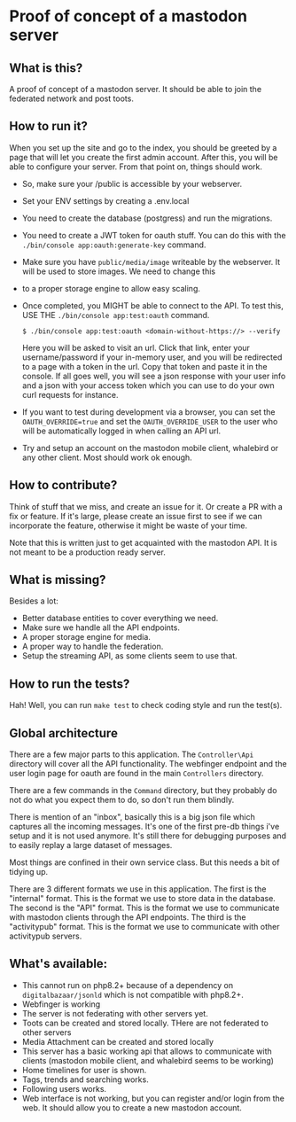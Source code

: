 # Proof of concept of a mastodon server

## What is this?
A proof of concept of a mastodon server. It should be able to join the federated network and post toots. 


## How to run it?
When you set up the site and go to the index, you should be greeted by a page that will let you create the first admin account.
After this, you will be able to configure your server. From that point on, things should work.

- So, make sure your /public is accessible by your webserver.
- Set your ENV settings by creating a .env.local
- You need to create the database (postgress) and run the migrations.
- You need to create a JWT token for oauth stuff. You can do this with the `./bin/console app:oauth:generate-key` command.
- Make sure you have `public/media/image` writeable by the webserver. It will be used to store images. We need to change this 
- to a proper storage engine to allow easy scaling.
- Once completed, you MIGHT be able to connect to the API. To test this, USE THE `./bin/console app:test:oauth` command.
    ```
    $ ./bin/console app:test:oauth <domain-without-https://> --verify
    ```

    Here you will be asked to visit an url. Click that link, enter your username/password if your in-memory user, and you will be 
    redirected to a page with a token in the url. Copy that token and paste it in the console. If all goes well, you will see
    a json response with your user info and a json with your access token which you can use to do your own curl requests for instance.

- If you want to test during development via a browser, you can set the `OAUTH_OVERRIDE=true` and set the `OAUTH_OVERRIDE_USER` to 
  the user who will be automatically logged in when calling an API url.
- Try and setup an account on the mastodon mobile client, whalebird or any other client. Most should work ok enough.

## How to contribute?
Think of stuff that we miss, and create an issue for it. Or create a PR with a fix or feature. If it's large, please create an issue 
first to see if we can incorporate the feature, otherwise it might be waste of your time.

Note that this is written just to get acquainted with the mastodon API. It is not meant to be a production ready server.

## What is missing?
Besides a lot:

- Better database entities to cover everything we need.
- Make sure we handle all the API endpoints.
- A proper storage engine for media.
- A proper way to handle the federation.
- Setup the streaming API, as some clients seem to use that.

## How to run the tests?
Hah! Well, you can run `make test` to check coding style and run the test(s).

## Global architecture
There are a few major parts to this application. The `Controller\Api` directory will cover all the API functionality.
The webfinger endpoint and the user login page for oauth are found in the main `Controllers` directory. 

There are a few commands in the `Command` directory, but they probably do not do what you expect them to do, so don't run them blindly.

There is mention of an "inbox", basically this is a big json file which captures all the incoming messages. It's one of the first 
pre-db things i've setup and it is not used anymore. It's still there for debugging purposes and to easily replay a large dataset of messages.

Most things are confined in their own service class. But this needs a bit of tidying up.


There are 3 different formats we use in this application. The first is the "internal" format. This is the format we use to store
data in the database. The second is the "API" format. This is the format we use to communicate with mastodon clients through the 
API endpoints. The third is the "activitypub" format. This is the format we use to communicate with other activitypub servers. 



## What's available:
- This cannot run on php8.2+ because of a dependency on `digitalbazaar/jsonld` which is not compatible with php8.2+.
- Webfinger is working
- The server is not federating with other servers yet.
- Toots can be created and stored locally. THere are not federated to other servers
- Media Attachment can be created and stored locally
- This server has a basic working api that allows to communicate with clients (mastodon mobile client, and whalebird seems to be working)
- Home timelines for user is shown.
- Tags, trends and searching works.
- Following users works.
- Web interface is not working, but you can register and/or login from the web. It should allow you to create a new mastodon account.
